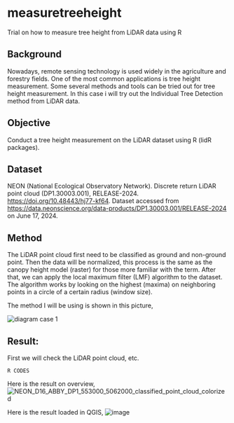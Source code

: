 # measuretreeheight
Trial on how to measure tree height from LiDAR data using R

## Background

Nowadays, remote sensing technology is used widely in the agriculture and forestry fields. 
One of the most common applications is tree height measurement. Some several methods and tools can be tried out for tree height measurement. In this case i will try out the Individual Tree Detection method from LiDAR data. 

## Objective

Conduct a tree height measurement on the LiDAR dataset using R (lidR packages).


## Dataset

NEON (National Ecological Observatory Network). Discrete return LiDAR point cloud (DP1.30003.001), RELEASE-2024. https://doi.org/10.48443/hj77-kf64. Dataset accessed from https://data.neonscience.org/data-products/DP1.30003.001/RELEASE-2024 on June 17, 2024.


## Method

The LiDAR point cloud first need to be classified as ground and non-ground point. Then the data will be normalized, this process is the same as the canopy height model (raster) for those more familiar with the term.
After that, we can apply the local maximum filter (LMF) algorithm to the dataset. The algorithm works by looking on the highest (maxima) on neighboring points in a circle of a certain radius (window size). 

The method I will be using is shown in this picture,

![diagram case 1](https://github.com/zachafif/measuretreeheight/assets/103014717/1f1cf7a2-ac83-4d20-986f-679f94f06c50)



## Result:

First we will check the LiDAR point cloud, etc.

```
R CODES
```

Here is the result on overview,
![NEON_D16_ABBY_DP1_553000_5062000_classified_point_cloud_colorized](https://github.com/zachafif/measuretreeheight/assets/103014717/aa9ed6ae-3bc2-463b-b118-824ef32b2c2d)

Here is the result loaded in QGIS,
![image](https://github.com/zachafif/measuretreeheight/assets/103014717/7a6a8742-b340-442b-a5ae-b998fc950a59)

